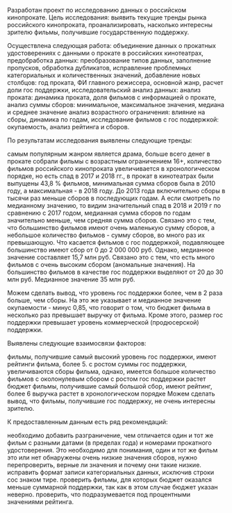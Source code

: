 Разработан проект по исследованию данных о российском кинопрокате.
Цель исследования: выявить текущие тренды рынка российского кинопроката, проанализировать, насколько интересны зрителю фильмы, получившие государственную поддержку.

Осуществлена следующая работа:
объединение данных о прокатных удостоверениях с данными о прокате в российских кинотеатрах,
предобработка данных: преобразование типов данных, заполнение пропусков, обработка дубликатов, исправление проблемных категориальных и количественных значений,
добавление новых столбцов: год проката, ФИ главного режиссера, основной жанр,
расчет доли гос поддержки,
исследовательский анализ данных:
анализ проката: динамика проката, доля фильмов с информацией о прокате,
анализ суммы сборов: минимальное, максимальное значения, медиана и среднее значение
анализ возрастного ограничения: влияние на сборы, динамика по годам,
исследование фильмов с гос поддержкой: окупаемость, анализ рейтинга и сборов.

По результатам исследования выявлены следующие тренды:

самым популярным жанром является драма,
больше всего денег в прокате собрали фильмы с возрастным ограничением 16+,
количество фильмов российского кинопроката увеличивается в хронологическом порядке, но есть спад в 2017 и 2018 гг.,
в прокат в кинотеатрах были выпущены 43,8 % фильмов,
минимальная сумма сборов была в 2010 году, а максимальная - в 2018 году. До 2013 года включительно сборы в тысячи раз меньше сборов в последующих годам. А если смотреть по медианному значению, то видим значительный спад в 2018 и 2019 г по сравнению с 2017 годом,
медианная сумма сборов по годам значительно меньше, чем средняя сумма сборов. Связано это с тем, что большинство фильмов имеют очень маленькую сумму сборов, а небольшое количество фильмов - сумму сборов, во много раз их превышающую.
Что касается фильмов с гос поддержкой, подавляющее большинство имеют сбор от 0 до 2 000 000 руб. Однако, медианное значение составляет 15,7 млн руб. Связано это с тем, что есть много фильмов с очень высоким сбором (аномальные значения). На большинство фильмов в качестве гос поддержки выделяют от 20 до 30 млн руб. Медианное значение 35 млн руб.

Можем сделать вывод, что уровень гос поддержки более, чем в 2 раза больше, чем сборы. На это же указывает и медианное значение окупаемости - минус 0,85, что говорит о том, что бюджет фильма в несколько раз превышает выручку от фильма. Кроме этого, размер гос поддержки превышает уровень коммерческой (продюсерской) поддержки.

Выявлены следующие взаимосвязи факторов:

фильмы, получившие самый высокий уровень гос поддержки, имеют рейтинги фильма, более 5.
с ростом суммы гос поддержки, увеличиваются сборы фильма, однако, имеется большое количество фильмов с околонулевым сбором
с ростом гос поддержки растет бюджет
фильмы, получившие самый большой сбор, имеют рейтинг, более 6
выручка растет в хронологическом порядке
Можем сделать вывод, что фильмы, получившие гос поддержку, не очень интересны зрителю.

К предоставленным данным есть ряд рекомендаций:

необходимо добавить разграничение, чем отличается один и тот же фильм с разными датами (в пределах года) и номерами прокатного удостоверения. Это необходимо для понимания, один и тот же фильм это или нет
обнаружены очень низкие значения сборов, нужно перепроверить, верные ли значения и почему они такие низкие.
исправить формат записи категориальных данных, исключив строки сос знаком тире.
проверить фильмы, для которых бюджет оказался меньше суммарной поддержки, так как в этом случае бюджет указан неверно.
проверить, что подразумевается под процентными значениями рейтинга.
